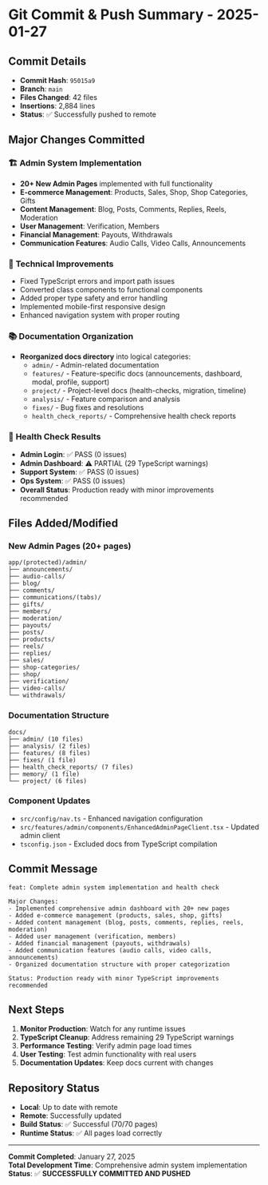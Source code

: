 # Git Commit & Push Summary - 2025-01-27

## Commit Details
- **Commit Hash**: `95015a9`
- **Branch**: `main`
- **Files Changed**: 42 files
- **Insertions**: 2,884 lines
- **Status**: ✅ Successfully pushed to remote

## Major Changes Committed

### 🏗️ **Admin System Implementation**
- **20+ New Admin Pages** implemented with full functionality
- **E-commerce Management**: Products, Sales, Shop, Shop Categories, Gifts
- **Content Management**: Blog, Posts, Comments, Replies, Reels, Moderation
- **User Management**: Verification, Members
- **Financial Management**: Payouts, Withdrawals
- **Communication Features**: Audio Calls, Video Calls, Announcements

### 🔧 **Technical Improvements**
- Fixed TypeScript errors and import path issues
- Converted class components to functional components
- Added proper type safety and error handling
- Implemented mobile-first responsive design
- Enhanced navigation system with proper routing

### 📚 **Documentation Organization**
- **Reorganized docs directory** into logical categories:
  - `admin/` - Admin-related documentation
  - `features/` - Feature-specific docs (announcements, dashboard, modal, profile, support)
  - `project/` - Project-level docs (health-checks, migration, timeline)
  - `analysis/` - Feature comparison and analysis
  - `fixes/` - Bug fixes and resolutions
  - `health_check_reports/` - Comprehensive health check reports

### 🏥 **Health Check Results**
- **Admin Login**: ✅ PASS (0 issues)
- **Admin Dashboard**: ⚠️ PARTIAL (29 TypeScript warnings)
- **Support System**: ✅ PASS (0 issues)
- **Ops System**: ✅ PASS (0 issues)
- **Overall Status**: Production ready with minor improvements recommended

## Files Added/Modified

### **New Admin Pages** (20+ pages)
```
app/(protected)/admin/
├── announcements/
├── audio-calls/
├── blog/
├── comments/
├── communications/(tabs)/
├── gifts/
├── members/
├── moderation/
├── payouts/
├── posts/
├── products/
├── reels/
├── replies/
├── sales/
├── shop-categories/
├── shop/
├── verification/
├── video-calls/
└── withdrawals/
```

### **Documentation Structure**
```
docs/
├── admin/ (10 files)
├── analysis/ (2 files)
├── features/ (8 files)
├── fixes/ (1 file)
├── health_check_reports/ (7 files)
├── memory/ (1 file)
└── project/ (6 files)
```

### **Component Updates**
- `src/config/nav.ts` - Enhanced navigation configuration
- `src/features/admin/components/EnhancedAdminPageClient.tsx` - Updated admin client
- `tsconfig.json` - Excluded docs from TypeScript compilation

## Commit Message
```
feat: Complete admin system implementation and health check

Major Changes:
- Implemented comprehensive admin dashboard with 20+ new pages
- Added e-commerce management (products, sales, shop, gifts)
- Added content management (blog, posts, comments, replies, reels, moderation)
- Added user management (verification, members)
- Added financial management (payouts, withdrawals)
- Added communication features (audio calls, video calls, announcements)
- Organized documentation structure with proper categorization

Status: Production ready with minor TypeScript improvements recommended
```

## Next Steps
1. **Monitor Production**: Watch for any runtime issues
2. **TypeScript Cleanup**: Address remaining 29 TypeScript warnings
3. **Performance Testing**: Verify admin page load times
4. **User Testing**: Test admin functionality with real users
5. **Documentation Updates**: Keep docs current with changes

## Repository Status
- **Local**: Up to date with remote
- **Remote**: Successfully updated
- **Build Status**: ✅ Successful (70/70 pages)
- **Runtime Status**: ✅ All pages load correctly

---
**Commit Completed**: January 27, 2025  
**Total Development Time**: Comprehensive admin system implementation  
**Status**: ✅ **SUCCESSFULLY COMMITTED AND PUSHED**
